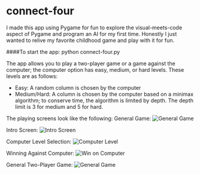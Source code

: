 connect-four
============

I made this app using Pygame for fun to explore the visual-meets-code aspect of Pygame and program an AI for my first time. Honestly I just wanted to relive my favorite childhood game and play with it for fun. 

####To start the app:
    python connect-four.py

The app allows you to play a two-player game or a game against the computer; the computer option has easy, medium, or hard levels. These levels are as follows:
* Easy: A random column is chosen by the computer
* Medium/Hard: A column is chosen by the computer based on a minimax algorithm; to conserve time, the algorithm is limited by depth. The depth limit is 3 for medium and 5 for hard. 

The playing screens look like the following:
General Game: 
![General Game](https://github.com/nehalita/connect-four/blob/master/screenshots/board-ex.png?raw=true)

Intro Screen: 
![Intro Screen](https://github.com/nehalita/connect-four/blob/master/screenshots/intro-mode.png?raw=true)

Computer Level Selection: 
![Computer Level](https://github.com/nehalita/connect-four/blob/master/screenshots/comp-level.png?raw=true)

Winning Against Computer: 
![Win on Computer](https://github.com/nehalita/connect-four/blob/master/screenshots/win-against-computer.png?raw=true)

General Two-Player Game: 
![General Game](https://github.com/nehalita/connect-four/blob/master/screenshots/connect-four-game.png?raw=true)
